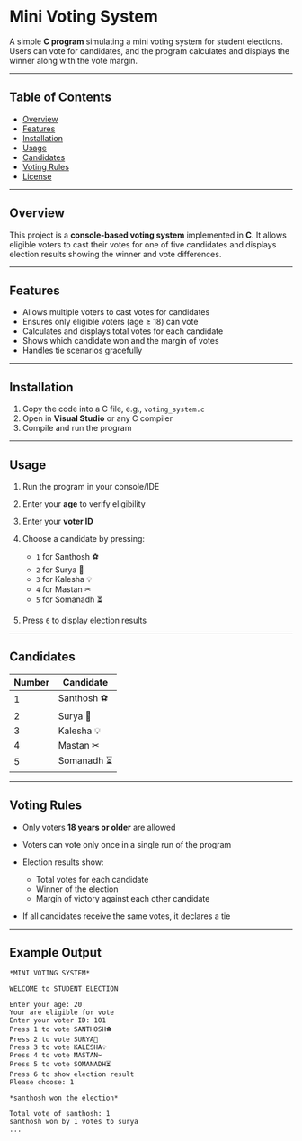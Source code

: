 # Mini Voting System

A simple **C program** simulating a mini voting system for student elections. Users can vote for candidates, and the program calculates and displays the winner along with the vote margin.

---

## Table of Contents

* [Overview](#overview)
* [Features](#features)
* [Installation](#installation)
* [Usage](#usage)
* [Candidates](#candidates)
* [Voting Rules](#voting-rules)
* [License](#license)

---

## Overview

This project is a **console-based voting system** implemented in **C**. It allows eligible voters to cast their votes for one of five candidates and displays election results showing the winner and vote differences.

---

## Features

* Allows multiple voters to cast votes for candidates
* Ensures only eligible voters (age ≥ 18) can vote
* Calculates and displays total votes for each candidate
* Shows which candidate won and the margin of votes
* Handles tie scenarios gracefully

---

## Installation

1. Copy the code into a C file, e.g., `voting_system.c`
2. Open in **Visual Studio** or any C compiler
3. Compile and run the program

---

## Usage

1. Run the program in your console/IDE
2. Enter your **age** to verify eligibility
3. Enter your **voter ID**
4. Choose a candidate by pressing:

   * `1` for Santhosh ⚽
   * `2` for Surya 🎯
   * `3` for Kalesha 💡
   * `4` for Mastan ✂
   * `5` for Somanadh ⏳
5. Press `6` to display election results

---

## Candidates

| Number | Candidate  |
| ------ | ---------- |
| 1      | Santhosh ⚽ |
| 2      | Surya 🎯   |
| 3      | Kalesha 💡 |
| 4      | Mastan ✂   |
| 5      | Somanadh ⏳ |

---

## Voting Rules

* Only voters **18 years or older** are allowed
* Voters can vote only once in a single run of the program
* Election results show:

  * Total votes for each candidate
  * Winner of the election
  * Margin of victory against each other candidate
* If all candidates receive the same votes, it declares a tie

---

## Example Output

```
*MINI VOTING SYSTEM*

WELCOME to STUDENT ELECTION

Enter your age: 20
Your are eligible for vote
Enter your voter ID: 101
Press 1 to vote SANTHOSH⚽
Press 2 to vote SURYA🎯
Press 3 to vote KALESHA💡
Press 4 to vote MASTAN✂
Press 5 to vote SOMANADH⏳
Press 6 to show election result
Please choose: 1

*santhosh won the election*

Total vote of santhosh: 1
santhosh won by 1 votes to surya
...
```
